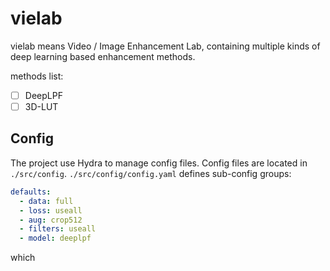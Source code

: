 # vielab

vielab means Video / Image Enhancement Lab, containing multiple kinds of deep learning based enhancement methods.

methods list:

- [ ] DeepLPF
- [ ] 3D-LUT

## Config

The project use Hydra to manage config files. Config files are located in `./src/config`. `./src/config/config.yaml` defines sub-config groups:

```yaml
defaults: 
  - data: full
  - loss: useall
  - aug: crop512
  - filters: useall
  - model: deeplpf
```

which 
